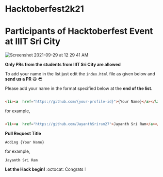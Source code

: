 # Hacktoberfest2k21
# Participants of Hacktoberfest Event at IIIT Sri City

![Screenshot 2021-09-29 at 12 29 41 AM](https://user-images.githubusercontent.com/29686102/135149193-d87a9188-6b54-4839-80dd-48d2a4983a80.png)

**Only PRs from the students from IIIT Sri City are allowed**

To add your name in the list just edit the `index.html` file as given below and  **send us a PR** :smiley: :sunglasses:

Please add your name in the format specified below at the **end of the list**.

```html

<li><a  href="https://github.com/{your-profile-id}">{Your Name}</a></li>

```

for example,

```html

<li><a  href="https://github.com/JayanthSriram27">Jayanth Sri Ram</a></li>

```

**Pull Request Title**

`Adding {Your Name}`

for example,

`Jayanth Sri Ram`

**Let the Hack begin!** :octocat:
Congrats !

 


